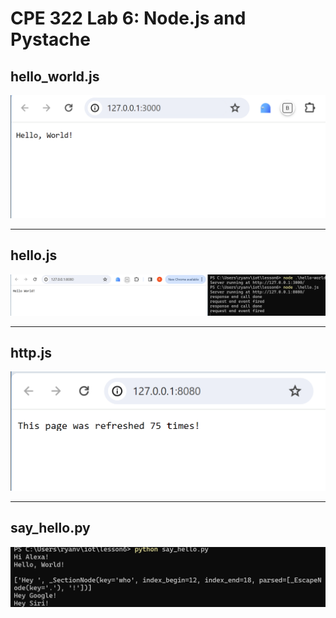 # CPE 322 Lab 6: Node.js and Pystache

## hello_world.js

![hello](lab6helloworld.png)

---
## hello.js

![hello](lab6hello.png)

---

## http.js

![http](lab6http.png)

---
## say_hello.py

![hello](lab6sayhello.png)

